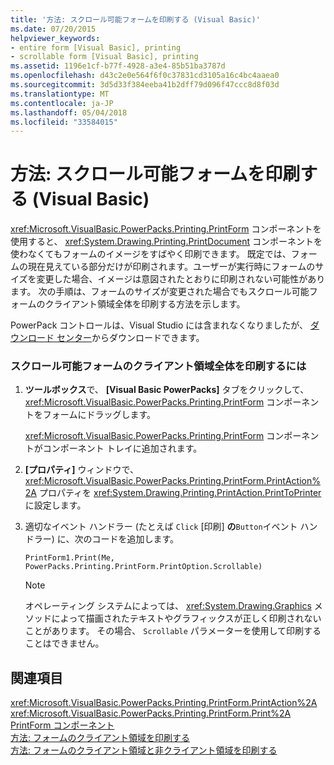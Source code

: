 ```yaml
---
title: '方法: スクロール可能フォームを印刷する (Visual Basic)'
ms.date: 07/20/2015
helpviewer_keywords:
- entire form [Visual Basic], printing
- scrollable form [Visual Basic], printing
ms.assetid: 1196e1cf-b77f-4928-a3e4-85b51ba3787d
ms.openlocfilehash: d43c2e0e564f6f0c37831cd3105a16c4bc4aaea0
ms.sourcegitcommit: 3d5d33f384eeba41b2dff79d096f47ccc8d8f03d
ms.translationtype: MT
ms.contentlocale: ja-JP
ms.lasthandoff: 05/04/2018
ms.locfileid: "33584015"
---
```

# <a name="how-to-print-a-scrollable-form-visual-basic"></a>方法: スクロール可能フォームを印刷する (Visual Basic)
<xref:Microsoft.VisualBasic.PowerPacks.Printing.PrintForm> コンポーネントを使用すると、 <xref:System.Drawing.Printing.PrintDocument> コンポーネントを使わなくてもフォームのイメージをすばやく印刷できます。 既定では、フォームの現在見えている部分だけが印刷されます。ユーザーが実行時にフォームのサイズを変更した場合、イメージは意図されたとおりに印刷されない可能性があります。 次の手順は、フォームのサイズが変更された場合でもスクロール可能フォームのクライアント領域全体を印刷する方法を示します。  
  
 PowerPack コントロールは、Visual Studio には含まれなくなりましたが、 [ダウンロード センター](http://www.microsoft.com/en-us/download/details.aspx?id=25169)からダウンロードできます。  
  
### <a name="to-print-the-complete-client-area-of-a-scrollable-form"></a>スクロール可能フォームのクライアント領域全体を印刷するには  
  
1.  **ツールボックス**で、 **[Visual Basic PowerPacks]** タブをクリックして、 <xref:Microsoft.VisualBasic.PowerPacks.Printing.PrintForm> コンポーネントをフォームにドラッグします。  
  
     <xref:Microsoft.VisualBasic.PowerPacks.Printing.PrintForm> コンポーネントがコンポーネント トレイに追加されます。  
  
2.  **[プロパティ]** ウィンドウで、 <xref:Microsoft.VisualBasic.PowerPacks.Printing.PrintForm.PrintAction%2A> プロパティを <xref:System.Drawing.Printing.PrintAction.PrintToPrinter>に設定します。  
  
3.  適切なイベント ハンドラー (たとえば `Click` [印刷] **の**`Button`イベント ハンドラー) に、次のコードを追加します。  
  
    ```  
    PrintForm1.Print(Me, PowerPacks.Printing.PrintForm.PrintOption.Scrollable)  
    ```  
  
    > [!NOTE]
    >  オペレーティング システムによっては、 <xref:System.Drawing.Graphics> メソッドによって描画されたテキストやグラフィックスが正しく印刷されないことがあります。 その場合、 `Scrollable` パラメーターを使用して印刷することはできません。  
  
## <a name="see-also"></a>関連項目  
 <xref:Microsoft.VisualBasic.PowerPacks.Printing.PrintForm.PrintAction%2A>  
 <xref:Microsoft.VisualBasic.PowerPacks.Printing.PrintForm.Print%2A>  
 [PrintForm コンポーネント](../../../visual-basic/developing-apps/printing/printform-component.md)  
 [方法: フォームのクライアント領域を印刷する](../../../visual-basic/developing-apps/printing/how-to-print-the-client-area-of-a-form.md)  
 [方法: フォームのクライアント領域と非クライアント領域を印刷する](../../../visual-basic/developing-apps/printing/how-to-print-client-and-non-client-areas-of-a-form.md)
